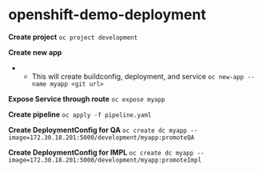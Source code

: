 # openshift-demo-deployment

**Create project**
`oc project development`

**Create new app** 
* * This will create buildconfig, deployment, and service
`oc new-app --name myapp <git url>`

**Expose Service through route**
`oc expose myapp`

**Create pipeline**
`oc apply -f pipeline.yaml`

**Create DeploymentConfig for QA**
`oc create dc myapp --image=172.30.18.201:5000/development/myapp:promoteQA`

**Create DeploymentConfig for IMPL**
`oc create dc myapp --image=172.30.18.201:5000/development/myapp:promoteImpl`
